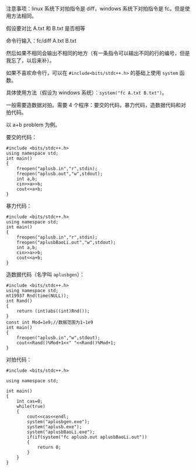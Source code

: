 注意事项：linux 系统下对拍指令是 diff，windows 系统下对拍指令是 fc。但是使用方法相同。

假设要对比 A.txt 和 B.txt 是否相等

命令行输入：fc/diff A.txt B.txt

然后如果不相同会输出不相同的地方（有一条指令可以输出不同的行的编号，但是我忘了，以后来补）。

如果不喜欢命令行，可以在 ```#include<bits/stdc++.h>``` 的基础上使用 ```system``` 函数。

具体使用方法（假设为 windows 系统）：```system("fc A.txt B.txt")```。

一般需要造数据对拍。需要 $4$ 个程序：要交的代码，暴力代码，造数据代码和对拍代码。

以 a+b problem 为例。

要交的代码：
```
#include <bits/stdc++.h>
using namespace std;
int main()
{
	freopen("aplusb.in","r",stdin);
	freopen("aplusb.out","w",stdout);
	int a,b;
	cin>>a>>b;
	cout<<a+b;
}
```

暴力代码：
```
#include <bits/stdc++.h>
using namespace std;
int main()
{
	freopen("aplusb.in","r",stdin);
	freopen("aplusbBaoLi.out","w",stdout);
	int a,b;
	cin>>a>>b;
	cout<<a+b;
}
```

造数据代码（名字叫 ```aplusbgen```）：
```
#include <bits/stdc++.h>
using namespace std;
mt19937 Rnd(time(NULL));
int Rand()
{
	return (int)abs((int)Rnd());
}
const int Mod=1e9;//数据范围为1~1e9 
int main()
{
	freopen("aplusb.in","w",stdout);
	cout<<Rand()%Mod+1<<" "<<Rand()%Mod+1;
}
```

对拍代码：
```
#include <bits/stdc++.h>

using namespace std;

int main()
{
	int cas=0;
	while(true)
	{
		cout<<cas<<endl;
		system("aplusbgen.exe");
		system("aplusb.exe");
		system("aplusbBaoLi.exe");
		if(if(system("fc aplusb.out aplusbBaoLi.out"))
		{
			return 0;
		}
	}
}
```
